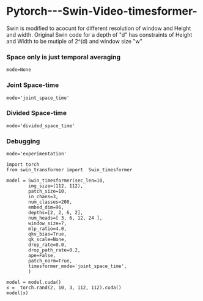 # Pytorch---Swin-Video-timesformer-

Swin is modified to acocunt for different resolution of window and Height and width. Original Swin code for a depth of "d" has constraints of Height and Width to be mutiple of 2^(d) and window size "w" 

### Space only is just temporal averaging
`mode=None`

### Joint Space-time   
`mode='joint_space_time'`


### Divided Space-time   
`mode='divided_space_time'`


### Debugging 
`mode='experimentation'`


```
import torch 
from swin_transformer import  Swin_timesformer

model = Swin_timesformer(sec_len=10, 
        img_size=(112, 112), 
        patch_size=10, 
        in_chans=3,
        num_classes=200,
        embed_dim=96,
        depths=[2, 2, 6, 2],
        num_heads=[ 3, 6, 12, 24 ],
        window_size=7,
        mlp_ratio=4.0,
        qkv_bias=True,
        qk_scale=None,
        drop_rate=0.0,
        drop_path_rate=0.2,
        ape=False,    
        patch_norm=True,
        timesformer_mode='joint_space_time',
        )

model = model.cuda()
x =  torch.rand(2, 10, 3, 112, 112).cuda()
model(x)



